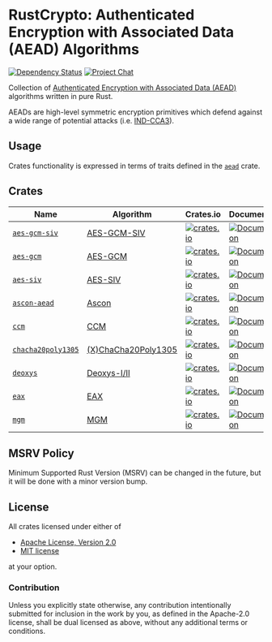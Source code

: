 
# RustCrypto: Authenticated Encryption with Associated Data (AEAD) Algorithms

[![Dependency Status][deps-image]][deps-link]
[![Project Chat][chat-image]][chat-link]

Collection of [Authenticated Encryption with Associated Data (AEAD)][AEAD]
algorithms written in pure Rust.

AEADs are high-level symmetric encryption primitives which defend against a
wide range of potential attacks (i.e. [IND-CCA3]).

## Usage

Crates functionality is expressed in terms of traits defined in the [`aead`]
crate.

## Crates

| Name                 | Algorithm             | Crates.io                                                                                                       | Documentation                                                                                    | MSRV | Recommended                                                                                                                                                                                                                                       |
| -------------------- | --------------------- | --------------------------------------------------------------------------------------------------------------- | ------------------------------------------------------------------------------------------------ | ---- | ------------------------------------------------------------------------------------------------------------------------------------------------------------------------------------------------------------------------------------------------- |
| [`aes-gcm-siv`]      | [AES-GCM-SIV]         | [![crates.io](https://img.shields.io/crates/v/aes-gcm-siv.svg)](https://crates.io/crates/aes-gcm-siv)           | [![Documentation](https://docs.rs/aes-gcm-siv/badge.svg)](https://docs.rs/aes-gcm-siv)           | 1.51 | ![Recommendation](https://camo.githubusercontent.com/6e4d5830e5bfeedf8460f2dae30ccc24a1d55c96284a2ad833dcba1f0b38aace/68747470733a2f2f696d672e736869656c64732e696f2f62616467652f7265636f6d6d656e6465642d7965732d737563636573732e737667)           |
| [`aes-gcm`]          | [AES-GCM]             | [![crates.io](https://img.shields.io/crates/v/aes-gcm.svg)](https://crates.io/crates/aes-gcm)                   | [![Documentation](https://docs.rs/aes-gcm/badge.svg)](https://docs.rs/aes-gcm)                   | 1.51 | ![Recommendation](https://camo.githubusercontent.com/6e4d5830e5bfeedf8460f2dae30ccc24a1d55c96284a2ad833dcba1f0b38aace/68747470733a2f2f696d672e736869656c64732e696f2f62616467652f7265636f6d6d656e6465642d7965732d737563636573732e737667)           |
| [`aes-siv`]          | [AES-SIV]             | [![crates.io](https://img.shields.io/crates/v/aes-siv.svg)](https://crates.io/crates/aes-siv)                   | [![Documentation](https://docs.rs/aes-siv/badge.svg)](https://docs.rs/aes-siv)                   | 1.51 | ![Recommendation](https://camo.githubusercontent.com/6e4d5830e5bfeedf8460f2dae30ccc24a1d55c96284a2ad833dcba1f0b38aace/68747470733a2f2f696d672e736869656c64732e696f2f62616467652f7265636f6d6d656e6465642d7965732d737563636573732e737667)           |
| [`ascon-aead`]       | [Ascon]               | [![crates.io](https://img.shields.io/crates/v/ascon-aead.svg)](https://crates.io/crates/ascon-aead)             | [![Documentation](https://docs.rs/ascon-aead/badge.svg)](https://docs.rs/ascon-aead)             | 1.56 | ![Recommendation](https://camo.githubusercontent.com/6e4d5830e5bfeedf8460f2dae30ccc24a1d55c96284a2ad833dcba1f0b38aace/68747470733a2f2f696d672e736869656c64732e696f2f62616467652f7265636f6d6d656e6465642d7965732d737563636573732e737667)           |
| [`ccm`]              | [CCM]                 | [![crates.io](https://img.shields.io/crates/v/ccm.svg)](https://crates.io/crates/ccm)                           | [![Documentation](https://docs.rs/ccm/badge.svg)](https://docs.rs/ccm)                           | 1.41 | ![Recommendation](https://camo.githubusercontent.com/a13783201769b4f01ff2f1d9a736b0419787614a16ef60edf9fc7dc854346f6c/68747470733a2f2f696d672e736869656c64732e696f2f62616467652f7265636f6d6d656e6465642d6e65757472616c2d696e6163746976652e737667) |
| [`chacha20poly1305`] | [(X)ChaCha20Poly1305] | [![crates.io](https://img.shields.io/crates/v/chacha20poly1305.svg)](https://crates.io/crates/chacha20poly1305) | [![Documentation](https://docs.rs/chacha20poly1305/badge.svg)](https://docs.rs/chacha20poly1305) | 1.56 | ![Recommendation](https://camo.githubusercontent.com/6e4d5830e5bfeedf8460f2dae30ccc24a1d55c96284a2ad833dcba1f0b38aace/68747470733a2f2f696d672e736869656c64732e696f2f62616467652f7265636f6d6d656e6465642d7965732d737563636573732e737667)           |
| [`deoxys`]           | [Deoxys-I/II]         | [![crates.io](https://img.shields.io/crates/v/deoxys.svg)](https://crates.io/crates/deoxys)                     | [![Documentation](https://docs.rs/deoxys/badge.svg)](https://docs.rs/deoxys)                     | 1.51 | ![Recommendation](https://camo.githubusercontent.com/6e4d5830e5bfeedf8460f2dae30ccc24a1d55c96284a2ad833dcba1f0b38aace/68747470733a2f2f696d672e736869656c64732e696f2f62616467652f7265636f6d6d656e6465642d7965732d737563636573732e737667)           |
| [`eax`]              | [EAX]                 | [![crates.io](https://img.shields.io/crates/v/eax.svg)](https://crates.io/crates/eax)                           | [![Documentation](https://docs.rs/eax/badge.svg)](https://docs.rs/eax)                           | 1.41 | ![Recommendation](https://camo.githubusercontent.com/6e4d5830e5bfeedf8460f2dae30ccc24a1d55c96284a2ad833dcba1f0b38aace/68747470733a2f2f696d672e736869656c64732e696f2f62616467652f7265636f6d6d656e6465642d7965732d737563636573732e737667)           |
| [`mgm`]              | [MGM]                 | [![crates.io](https://img.shields.io/crates/v/mgm.svg)](https://crates.io/crates/mgm)                           | [![Documentation](https://docs.rs/mgm/badge.svg)](https://docs.rs/mgm)                           | 1.41 | ![Recommendation](https://camo.githubusercontent.com/a13783201769b4f01ff2f1d9a736b0419787614a16ef60edf9fc7dc854346f6c/68747470733a2f2f696d672e736869656c64732e696f2f62616467652f7265636f6d6d656e6465642d6e65757472616c2d696e6163746976652e737667) |

## MSRV Policy

Minimum Supported Rust Version (MSRV) can be changed in the future, but it will be
done with a minor version bump.

## License

All crates licensed under either of

 * [Apache License, Version 2.0](http://www.apache.org/licenses/LICENSE-2.0)
 * [MIT license](http://opensource.org/licenses/MIT)

at your option.

### Contribution

Unless you explicitly state otherwise, any contribution intentionally submitted
for inclusion in the work by you, as defined in the Apache-2.0 license, shall be
dual licensed as above, without any additional terms or conditions.

[//]: # (badges)

[deps-image]: https://deps.rs/repo/github/RustCrypto/AEADs/status.svg
[deps-link]: https://deps.rs/repo/github/RustCrypto/AEADs
[chat-image]: https://img.shields.io/badge/zulip-join_chat-blue.svg
[chat-link]: https://rustcrypto.zulipchat.com/#narrow/stream/260038-AEADs

[//]: # (general links)

[AEAD]: https://en.wikipedia.org/wiki/Authenticated_encryption
[IND-CCA3]: https://eprint.iacr.org/2004/272.pdf

[//]: # (crates)

[`aead`]: https://docs.rs/aead
[`aes-ccm`]: https://crates.io/crates/aes-ccm
[`aes-gcm`]: https://github.com/RustCrypto/AEADs/tree/master/aes-gcm
[`aes-gcm-siv`]: https://github.com/RustCrypto/AEADs/tree/master/aes-gcm-siv
[`aes-siv`]: https://github.com/RustCrypto/AEADs/tree/master/aes-siv
[`ascon-aead`]: https://github.com/RustCrypto/AEADs/tree/master/ascon-aead
[`ccm`]: https://github.com/RustCrypto/AEADs/tree/master/ccm
[`chacha20poly1305`]: https://github.com/RustCrypto/AEADs/tree/master/chacha20poly1305
[`deoxys`]: https://github.com/RustCrypto/AEADs/tree/master/deoxys
[`eax`]: https://github.com/RustCrypto/AEADs/tree/master/eax
[`mgm`]: https://github.com/RustCrypto/AEADs/tree/master/mgm

[//]: # (algorithms)

[AES-GCM]: https://en.wikipedia.org/wiki/Galois/Counter_Mode
[AES-GCM-SIV]: https://en.wikipedia.org/wiki/AES-GCM-SIV
[AES-SIV]: https://github.com/miscreant/meta/wiki/AES-SIV
[Ascon]: https://ascon.iaik.tugraz.at/
[CCM]: https://en.wikipedia.org/wiki/CCM_mode
[Deoxys-I/II]: https://sites.google.com/view/deoxyscipher
[EAX]: https://en.wikipedia.org/wiki/EAX_mode
[MGM]: https://eprint.iacr.org/2019/123.pdf
[(X)ChaCha20Poly1305]: https://tools.ietf.org/html/rfc8439

